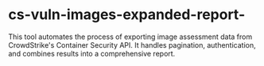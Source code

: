 # cs-vuln-images-expanded-report-
This tool automates the process of exporting image assessment data from CrowdStrike's Container Security API. It handles pagination, authentication, and combines results into a comprehensive report.
